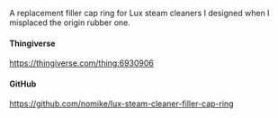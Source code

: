 A replacement filler cap ring for Lux steam cleaners I designed when I misplaced the origin rubber one.

#### Thingiverse

<https://thingiverse.com/thing:6930906>

#### GitHub

<https://github.com/nomike/lux-steam-cleaner-filler-cap-ring>
